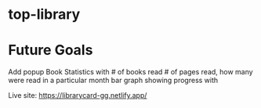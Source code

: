 # top-library

# Future Goals

Add popup Book Statistics
with # of books read # of pages read,
how many were read in a particular month
bar graph showing progress with

Live site: https://librarycard-gg.netlify.app/

